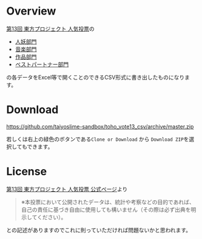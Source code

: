 # Overview

[第13回 東方プロジェクト 人気投票](http://toho-vote.info)の

- [人妖部門](http://toho-vote.info/result_list_character.php)
- [音楽部門](http://toho-vote.info/result_list_music.php)
- [作品部門](http://toho-vote.info/result_list_title.php)
- [ベストパートナー部門](http://toho-vote.info/result_list_partner.php)

の各データをExcel等で開くことのできるCSV形式に書き出したものになります。

# Download

https://github.com/taiyoslime-sandbox/toho_vote13_csv/archive/master.zip

若しくは右上の緑色のボタンである`Clone or Download` から `Download ZIP`を選択してもできます。

# License

[第13回 東方プロジェクト 人気投票 公式ページ](http://toho-vote.info)より
>※本投票において公開されたデータは、統計や考察などの目的であれば、自己の責任に基づき自由に使用しても構いません（その際は必ず出典を明示してください）。

との記述がありますのでこれに則っていただければ問題ないかと思われます。
